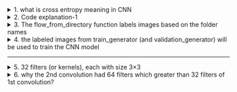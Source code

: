 <details>
  <summary>1. what is cross entropy meaning in CNN</summary>  
Cross-entropy is a loss function commonly used in **Convolutional Neural Networks (CNNs)**, particularly for classification tasks. It measures the difference between the predicted probability distribution and the true label distribution. Cross-entropy quantifies how well the predicted probability distribution matches the actual labels.

### Key Concepts
1. **Probability Distribution**:
   - In a classification task, the output of a CNN is often a probability distribution over different classes, typically achieved using the **softmax function**.
   - For example, if there are three classes, the model might output probabilities like \([0.7, 0.2, 0.1]\).

2. **True Labels**:
   - The true label is represented as a one-hot encoded vector for classification tasks. For instance, if the true class is the second one in a three-class problem, the true label would be \([0, 1, 0]\).

3. **Cross-Entropy Formula**:
   The cross-entropy loss for a single example is given by:
   \[
   L = - \sum_{i} y_i \log(\hat{y}_i)
   \]
   Where:
   - \(y_i\): True label (0 or 1 for each class).
   - \(\hat{y}_i\): Predicted probability for each class.
   - The summation is over all classes.

   For a batch of examples, the average loss across the batch is computed.

4. **Intuition**:
   - Cross-entropy penalizes predictions that deviate from the true labels. The further the predicted probability is from 1 for the correct class, the larger the loss.
   - If the model predicts a probability close to 1 for the correct class, the loss is low.

5. **Relation to Logarithmic Likelihood**:
   - Cross-entropy is derived from the likelihood function for classification tasks. It calculates the negative log likelihood of the true labels under the predicted probabilities.

### Why Use Cross-Entropy in CNNs?
- **For multi-class classification**:
  - Cross-entropy works seamlessly with the softmax activation, which outputs normalized probabilities.
- **Encourages confident predictions**:
  - It rewards predictions that strongly match the true labels and penalizes uncertain or wrong predictions.
- **Effective training**:
  - Cross-entropy provides meaningful gradients that help optimize the model effectively during backpropagation.

### Example in a CNN:
Imagine a CNN for digit classification (0–9):
- **True label**: The digit is "3," represented as \([0, 0, 0, 1, 0, 0, 0, 0, 0, 0]\).
- **Predicted probabilities**: \([0.1, 0.05, 0.1, 0.7, 0.02, 0.01, 0.01, 0.005, 0.01, 0.005]\).
- **Cross-entropy loss**:
  \[
  L = -\log(0.7) \approx 0.3567
  \]
This value would decrease as the model improves its predictions.
</details>

   
<details>
  <summary>2. Code explanation-1</summary> 
  This code is a part of a machine learning pipeline for preparing and loading image data for training a Convolutional Neural Network (CNN). Here’s a detailed breakdown:

---

### **1. ImageDataGenerator**

The `ImageDataGenerator` class in Keras is used to preprocess and augment image data. It applies transformations like scaling, rotation, flipping, etc., to generate a variety of images for training, which improves the generalization ability of the model. 

In the given code:
```python
train_datagen = ImageDataGenerator(rescale=1.0/255.0, validation_split=0.2)
```

- **`rescale=1.0/255.0`**: 
  - Normalizes pixel values from the range `[0, 255]` to `[0, 1]`. This normalization helps in faster convergence during training because smaller values make optimization easier.
  
- **`validation_split=0.2`**:
  - Reserves 20% of the images for validation. The remaining 80% is used for training. This is useful for monitoring the model's performance on unseen data during training.

---

### **2. train_generator**

The `flow_from_directory` method loads images from a directory structure, preprocesses them, and creates a data generator. This generator yields batches of image-label pairs during training. It’s memory efficient as it loads only the required images in each batch rather than all images at once.

```python
train_generator = train_datagen.flow_from_directory(
    base_dir,
    target_size=(80, 80),
    batch_size=32,
    class_mode='binary',
    subset='training'
)
```

#### Arguments:

- **`base_dir`**:
  - Path to the base directory containing the images organized in subdirectories. Each subdirectory represents a class. For example:
    ```
    base_dir/
    ├── GO/    # Contains images for the "GO" class
    └── NG/    # Contains images for the "NG" class
    ```

- **`target_size=(80, 80)`**:
  - Resizes all images to 80x80 pixels, ensuring a uniform input size to the neural network.

- **`batch_size=32`**:
  - Specifies the number of images per batch. The generator will yield 32 images and their labels in each step during training.

- **`class_mode='binary'`**:
  - Specifies that this is a binary classification problem (two classes: `GO` and `NG`).

- **`subset='training'`**:
  - Indicates that this generator will only use the training subset (80% of the data, as defined by the `validation_split` in `ImageDataGenerator`).

#### Output:
- `train_generator` is a generator that, when iterated, yields:
  - A batch of images as a NumPy array (shape: `(32, 80, 80, 3)` for 32 images of size 80x80 with 3 color channels).
  - Corresponding labels (shape: `(32,)`), where each label is `0` (for NG) or `1` (for GO).

---

### **3. The Complete Code Explanation**
Here’s a step-by-step breakdown:

1. **Set Base Directory**:
   - The variable `base_dir` points to the folder where images are stored, organized by class.

2. **Initialize Data Augmentation and Preprocessing**:
   - `train_datagen` is an instance of `ImageDataGenerator`, which:
     - Normalizes image pixel values to `[0, 1]`.
     - Splits the data into 80% training and 20% validation subsets.

3. **Load Training Data**:
   - `train_generator` is created using `flow_from_directory`, which:
     - Reads images from the `base_dir`.
     - Resizes them to 80x80 pixels.
     - Divides them into batches of size 32.
     - Labels them according to their class folder (`GO` or `NG`).
     - Ensures only the training subset (80% of data) is used.

This setup prepares the data for efficient and scalable training. Images are preprocessed dynamically, reducing memory usage, and ensuring the training loop can iterate over batches without loading all images at once.
</details>

<details>
  <summary>3. The flow_from_directory function labels images based on the folder names</summary>
  The `flow_from_directory` function labels images **based on the folder names** in which the images are stored. Here's how it works in your scenario:

---

### **How `flow_from_directory` Labels Images**
1. **Folder Structure and Labels**:
   - The directory passed to `flow_from_directory` (e.g., `base_dir`) must have subdirectories, where each subdirectory represents a class.
   - For example:
     ```
     base_dir/
     ├── GO/    # Folder for class "GO"
     │   ├── image1.jpg
     │   ├── image2.jpg
     │   └── ...
     └── NG/    # Folder for class "NG"
         ├── image1.jpg
         ├── image2.jpg
         └── ...
     ```

   - In this structure:
     - All images inside the `GO` folder are automatically labeled as `1` (class 1).
     - All images inside the `NG` folder are automatically labeled as `0` (class 0).
     - This labeling is based entirely on the folder names.

2. **Mixing Images**:
   - `flow_from_directory` does **not mix images across folders**.
   - Each image is labeled according to the folder it resides in, not based on its content or features.

3. **How Labels Are Decided**:
   - **The folder structure determines the labels**.
   - The function assigns labels in alphabetical order of the folder names:
     - If `GO` comes alphabetically after `NG`, then:
       - `NG` is labeled as `0`.
       - `GO` is labeled as `1`.

---

### **Your Question Answered**
1. **Does `flow_from_directory` read all images in folder `60` as `NG` and `100` as `GO`?**
   - If `60` and `100` are folder names, it depends on their placement in the directory and naming convention:
     - If `base_dir` has `60` and `100` as folder names:
       ```
       base_dir/
       ├── 60/   # Class 0
       └── 100/  # Class 1
       ```
       Then:
       - Images in folder `60` are labeled as `0` (NG).
       - Images in folder `100` are labeled as `1` (GO).

2. **Who decides whether an image is `GO` or `NG`?**
   - **You decide** by organizing the images into their respective folders (`GO` or `NG`) before running `flow_from_directory`.

3. **Can `flow_from_directory` classify based on image features?**
   - No, `flow_from_directory` does not analyze image features. It only assigns labels based on the folder structure.
   - The model you train using these labeled images will later learn the features that distinguish `GO` from `NG`.

---

### **What If You Need Dynamic Labeling Based on Features?**
If you want to label images based on their features (e.g., using metadata or a custom algorithm):
1. Use a script to process images and assign labels dynamically.
2. Create a custom data generator instead of relying on `flow_from_directory`.
3. Example:
   ```python
   def custom_generator(file_paths, labels, batch_size):
       # Logic to load images and labels dynamically
       pass
   ```

---

### **Summary**
- `flow_from_directory` labels images based on **folder names** (e.g., `GO` and `NG`).
- **You decide the criteria** for `GO` or `NG` by placing images in the respective folders.
- It does **not analyze image features**; the folder structure alone dictates the labels.
</details>

<details>
  <summary>4. the labeled images from train_generator (and validation_generator) will be used to train the CNN model </summary>
  Yes, the labeled images from `train_generator` (and `validation_generator`) will be used to train the CNN model in the above code. Let’s break down the code in detail:

---

### **1. Define the CNN Model**

#### **What is happening here?**
```python
model = Sequential([
    Conv2D(32, (3, 3), activation='relu', input_shape=(80, 80, 3)),
    MaxPooling2D(2, 2),
    Conv2D(64, (3, 3), activation='relu'),
    MaxPooling2D(2, 2),
    Flatten(),
    Dense(128, activation='relu'),
    Dense(1, activation='sigmoid')
])
```

This defines a **Sequential Convolutional Neural Network (CNN)** for binary classification. Let’s go step by step:

1. **`Conv2D(32, (3, 3), activation='relu', input_shape=(80, 80, 3))`**:
   - Adds a convolutional layer with:
     - **32 filters** (or kernels), each with size \(3 \times 3\).
     - Activation function: **ReLU** (rectified linear unit), which introduces non-linearity and prevents vanishing gradients.
     - **Input shape**: \(80 \times 80 \times 3\), matching the resized images (80x80 pixels, 3 color channels: RGB).

2. **`MaxPooling2D(2, 2)`**:
   - Reduces the spatial dimensions of the feature map by taking the maximum value in \(2 \times 2\) regions. This:
     - Reduces computation.
     - Retains the most important features.

3. **`Conv2D(64, (3, 3), activation='relu')`**:
   - Adds another convolutional layer with 64 filters, further extracting more complex features from the image.

4. **`MaxPooling2D(2, 2)`**:
   - Again reduces the spatial dimensions to prevent overfitting and reduce computational load.

5. **`Flatten()`**:
   - Converts the 2D feature map into a 1D vector, making it ready for the dense (fully connected) layers.

6. **`Dense(128, activation='relu')`**:
   - Adds a fully connected layer with 128 neurons.
   - ReLU activation ensures non-linearity.

7. **`Dense(1, activation='sigmoid')`**:
   - Adds an output layer with:
     - **1 neuron**, since it’s a binary classification problem.
     - **Sigmoid activation**, which outputs a probability between 0 and 1, suitable for binary classification.

---

### **2. Compile the Model**

#### **What is happening here?**
```python
model.compile(optimizer='adam', loss='binary_crossentropy', metrics=['accuracy'])
```

1. **`optimizer='adam'`**:
   - Uses the **Adam optimizer**, an adaptive gradient descent algorithm that adjusts the learning rate dynamically during training.

2. **`loss='binary_crossentropy'`**:
   - Specifies the loss function as **binary cross-entropy**, suitable for binary classification. It calculates how far the predicted probabilities are from the true labels (0 or 1).

3. **`metrics=['accuracy']`**:
   - Tracks the model's accuracy during training, which is the fraction of correctly predicted labels.

---

### **3. Train the Model**

#### **What is happening here?**
```python
model.fit(
    train_generator,
    epochs=10,
    validation_data=validation_generator
)
```

1. **`train_generator`**:
   - Supplies batches of labeled training images to the model.

2. **`epochs=10`**:
   - Specifies that the model will iterate over the entire training dataset 10 times.

3. **`validation_data=validation_generator`**:
   - Supplies validation data for monitoring the model's performance on unseen data after each epoch.

---

### **4. Save the Trained Model**

#### **What is happening here?**
```python
model.save("fan_model.h5")
```

- Saves the trained model to a file named `fan_model.h5`.
- This saved model can later be loaded to make predictions or for further training.

---

### **What is Being Trained?**
Yes, the **labeled images from `train_generator` are used to train the model**. Here’s how it works:
- `train_generator` provides images with their respective labels (e.g., `GO` = 1, `NG` = 0), as determined by the folder structure.
- During training:
  - The model learns to map the image features (extracted by the convolutional layers) to their correct labels (binary: `0` or `1`).
  - The process minimizes the **binary cross-entropy loss** to improve the predictions.

---

### **How Does It Classify Images as GO or NG?**
- After training, the model will be able to classify new images as `GO` (1) or `NG` (0).
- The sigmoid activation in the last layer outputs a probability:
  - Probability \( > 0.5 \): Image is classified as `GO` (1).
  - Probability \( \leq 0.5 \): Image is classified as `NG` (0).

---

### **Summary**
- The code trains a CNN to classify images into `GO` or `NG`.
- Labeled images are supplied from `train_generator` (using folder names for labels).
- The model learns patterns (features) that distinguish the two classes during training.
- The trained model is saved for future use.
</details>

---
<details>
  <summary>5. 32 filters (or kernels), each with size 3×3</summary>
  The 32 filters (or kernels) in a convolutional layer are arrays of trainable parameters, initialized randomly and updated during training. Let's break this down:

---

### **1. What Are Filters in a CNN?**
- **Filters/Kernels**:
  - A filter is a small matrix (e.g., \(3 \times 3\)) that slides over the input image (convolution operation).
  - It extracts specific features like edges, textures, or patterns from the image.
  - In your case, there are **32 filters**, each with dimensions \(3 \times 3\).

- **How They Look**:
  - Initially, filters are **randomly initialized**.
  - During training, the values in these filters are updated via **backpropagation** to minimize the loss function.
  - After training, the filters might represent specific patterns (e.g., edges, corners, or more abstract features in deeper layers).

---

### **2. How Are Filters Produced?**
Filters are learned automatically during the training process:

1. **Initialization**:
   - Filters are initialized with small random values (e.g., using techniques like Xavier or He initialization).

2. **Convolution Operation**:
   - Each filter slides across the input image (or feature map) and performs element-wise multiplication followed by summation (dot product).
   - This operation produces a feature map for each filter, highlighting areas of the image where the filter's pattern matches.

3. **Loss and Backpropagation**:
   - The network calculates the **loss** (difference between predictions and actual labels).
   - Through **backpropagation**, the gradients of the loss with respect to the filter values are computed.
   - The filter values are updated using these gradients to make the predictions more accurate.

---

### **3. What Do the Filters Learn?**
The criteria for what a filter "looks like" or what it "learns" are not predefined but emerge naturally during training:

1. **Shallow Layers**:
   - Filters in the first convolutional layer learn **basic features** like:
     - Vertical edges
     - Horizontal edges
     - Diagonal lines
     - Color gradients

2. **Deeper Layers**:
   - Filters in deeper layers learn **abstract features** like:
     - Shapes
     - Textures
     - Patterns
     - Object parts

3. **How They Look Post-Training**:
   - Filters often resemble patterns relevant to the task. For example, in a defect inspection task:
     - Some filters might focus on detecting circular shapes (labels).
     - Others might focus on irregularities (defects).

---

### **4. How to Visualize Filters?**
Filters can be visualized to understand what they’ve learned:
- After training, you can extract and visualize filter weights using libraries like TensorFlow or Keras.

#### Example Code to Visualize Filters:
```python
# Extract the weights of the first convolutional layer
filters, biases = model.layers[0].get_weights()

# Normalize filter values for visualization
filters = (filters - filters.min()) / (filters.max() - filters.min())

# Plot filters
import matplotlib.pyplot as plt
n_filters = filters.shape[-1]  # Number of filters
for i in range(n_filters):
    f = filters[:, :, :, i]  # Extract each filter
    plt.subplot(4, 8, i+1)   # Adjust rows and columns as needed
    plt.imshow(f[:, :, 0], cmap='gray')  # Visualize filter as grayscale
    plt.axis('off')
plt.show()
```

---

### **5. Are Filters Predefined or Learned?**
- Filters are **not predefined**.
- They are **learned** during training based on the task at hand and the input data.
- The criteria for what a filter represents emerge from:
  - The dataset (e.g., images of "GO" and "NG").
  - The loss function (e.g., binary cross-entropy in your case).

---

### **Summary**
- The 32 filters are \(3 \times 3\) matrices of numbers (initially random), updated during training.
- These filters are learned to capture patterns relevant to the task:
  - Shallow filters detect simple edges or textures.
  - Deeper filters identify complex patterns or shapes.
- The learning process is automatic and driven by the dataset and optimization process (backpropagation). Visualization can help understand the features they detect.
</details>

<details>
  <summary>6. why the 2nd convolution had 64 filters which greater than 32 filters of 1st convolution?</summary>
  The second convolutional layer in your CNN has 64 filters, which is greater than the 32 filters in the first layer. This design choice is common in CNN architectures and serves a specific purpose related to feature extraction and abstraction. Let’s explore the reasons:

---

### **1. Feature Complexity Increases in Deeper Layers**

- **First Convolutional Layer (32 Filters)**:
  - The first layer operates directly on the raw pixel data of the image.
  - It learns basic, low-level features such as edges, lines, and corners.
  - Fewer filters are sufficient at this stage because the features being detected are simple.

- **Second Convolutional Layer (64 Filters)**:
  - The second layer takes the output of the first layer (feature maps) as input.
  - It learns more complex, higher-level features by combining the low-level features detected in the first layer.
  - To capture the increasing complexity of patterns, more filters are used.

---

### **2. Increasing Filters Enhances Representational Capacity**

- Each filter captures a specific feature or pattern in the input.
- As we go deeper, the number of features or patterns the network needs to recognize increases.
- Increasing the number of filters allows the network to:
  - Detect a wider variety of features.
  - Represent more intricate details.

---

### **3. Hierarchical Feature Learning**

- **First Layer**:
  - Detects basic features like edges, gradients, or simple shapes.
- **Second Layer**:
  - Combines these basic features to detect more complex shapes or patterns, like corners or textures.
- **Subsequent Layers**:
  - Build even higher-level abstractions, such as specific object parts or features relevant to classification.

To achieve this hierarchical learning, deeper layers need more filters to process the richer, abstracted information.

---

### **4. Input Size Decreases, So Computation Remains Feasible**

- After each convolution and pooling operation, the spatial size (height and width) of the feature map decreases.
  - For example, with \(80 \times 80\) input and two \(2 \times 2\) max-pooling layers:
    - First layer output: \(40 \times 40\)
    - Second layer output: \(20 \times 20\)
- This reduction in size means the network can afford to have more filters in deeper layers without excessively increasing computation.

---

### **5. Design Pattern in CNNs**
- It’s a standard practice in CNN architectures to:
  - Start with a small number of filters.
  - Gradually increase the number of filters in deeper layers.
- Popular architectures like **VGGNet** and **ResNet** follow this pattern because it balances computational efficiency with representational power.

---

### **6. Why Not Use 64 Filters in the First Layer?**
- Using more filters in the first layer would increase computation and the number of parameters without adding much value.
- The first layer focuses on basic features, so fewer filters are sufficient.
- Deeper layers, which learn more complex features, benefit more from additional filters.

---

### **Summary**
- The second convolutional layer has more filters than the first because:
  - Deeper layers learn more complex and varied features.
  - Increasing filters enhances the network’s ability to represent rich patterns.
  - Reduced spatial size of feature maps in deeper layers makes higher filter counts computationally feasible.
- This hierarchical approach is a proven design pattern in CNNs for efficiently learning from images.
</details>
